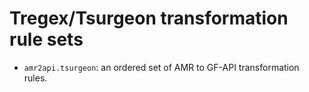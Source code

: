 # Tregex/Tsurgeon transformation rule sets

- `amr2api.tsurgeon`: an ordered set of AMR to GF-API transformation rules.
